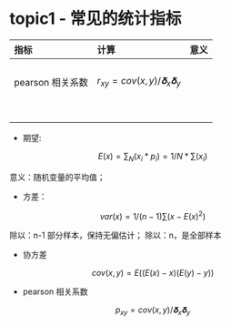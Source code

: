 # topic1 - 常见的统计指标





| 指标 | 计算 | 意义 |
| :--- | :--- | :--- |
|  |  |  |
|  |  |  |
|  |  |  |
| pearson 相关系数 |$$r_{xy} = cov(x,y)/𝛅_{x}𝛅_{y}$$|  |
|  |  |  |
|  |  |  |
|  |  |  |
|  |  |  |
|  |  |  |
|  |  |  |
|  |  |  |
|  |  |  |

* 期望:

$$E(x) = \sum_{N}(x_i* p_i) = 1/N * \sum(x_i)$$

意义：随机变量的平均值；

* 方差：

$$var(x) = 1/(n-1)\sum(x-E(x)^2)$$

除以：n-1 部分样本，保持无偏估计；
除以：n，是全部样本


* 协方差

$$cov(x,y) = E((E(x)-x)(E(y)-y))$$


* pearson 相关系数

$$p_{xy} = cov(x,y)/𝛅_x𝛅_y$$










